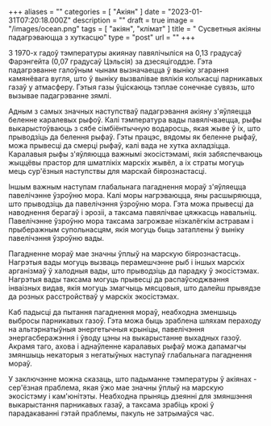 +++
aliases = ""
categories = [ "Акiян" ]
date = "2023-01-31T07:20:18.000Z"
description = ""
draft = true
image = "/images/ocean.png"
tags = [ "акіян", "клiмат" ]
title = " Сусветныя акіяны падагрэваюцца з хуткасцю"
type = "post"
url = ""
+++


З 1970-х гадоў тэмпературы акиянау павялічыліся на 0,13 градусаў Фарэнгейта (0,07 градусаў Цэльсія) за дзесяцігоддзе. Гэта падагрэванне галоўным чынам вызначаецца ў выніку згарання камянёвага вугля, што ў выніку вызвалівае вялікія колькасці парникавых газаў у атмасферу. Гэтыя газы ўціскаюць тэплае сонечнае сувязь, што вызывае падагрэванне зямлі.

Адным з самых значных наступстваў падагрэвання акіяну з'яўляецца беленне каралевых рыфоў. Калі тэмпература вады павялічваецца, рыфы выкарыстоўваюць з сябе сімбіёнтычную водаросць, якая жыве ў іх, што прыводзіць да белення рыфаў. Гэты працэс, вядомы як беленне рыфаў, можа прывесці да смерці рыфаў, калі вада не хутка ахладзіцца. Каралавыя рыфы з'яўляюцца важнымі экосістэмамі, якія забяспечваюць жыццёвы прастор для шматлікіх марскіх жывёл, а іх страты могуць мець сур'ёзныя наступствы для марскай біярознастасці.

Іншым важным наступам глабальнага пагаднення мораў з'яўляецца павелічэнне ўзроўню мора. Калі моры нагрэваюцца, яны расшыряюцца, што прыводзіць да павелічэння ўзроўню мора. Гэта можа прывесці да наводнення берагаў і эрозіі, а таксама павялічвае цяжкасць навальніц. Павелічэнне ўзроўню мора таксама загрожвае нізкалёгкім астравам і прыберажным супольнасцям, якія могуць быць затаплены ў выніку павелічэння ўзроўню вады.

Пагадненне мораў мае значны ўплыў на марскую біярознастасць. Нагрэтыя вады могуць вызваць перамешчэнне рыб і іншых марскіх арганізмаў ў халодныя вады, што прыводзіць да парадку ў экосістэмах. Нагрэтыя вады таксама могуць прывесці да распаўсюджвання інваізных видав, якія могуць змагчыць мясцовыя, што далейш прывядзе да розных расстройстваў у марскіх экосістэмах.

Каб падысці да пытання пагаднення мораў, неабходна зменшыць выбросы парникавых газоў. Гэта можа быць зраблена шляхам пераходу на альтэрнатыўныя энергетычныя крыніцы, павелічэння энергасберажэння і ўводу цэны на выкарыстанне выхадных газоў. Акрамя таго, ахова і аднаўленне каралавых рыфаў можа дапамагчы змяншыць некаторыя з негатыўных наступаў глабальнага пагаднення мораў.

У заключэнне можна сказаць, што падыманне тэмпературы ў акіянах - сер'ёзная праблема, якая ўжо мае значны ўплыў на марскую экосістэму і кам'юнітэты. Неабходна прыняць дзеянні для змяншэння выкарыстання парникавых газаў, а таксама зрабіць крокі ў парадакаванні гэтай праблемы, пакуль не затрымаўся час.
